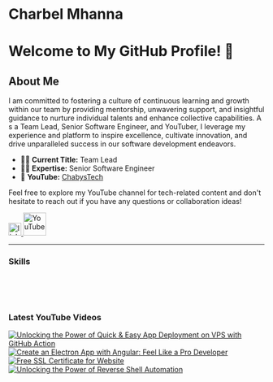 # Charbel Mhanna

# Welcome to My GitHub Profile! 👋

## About Me

I am committed to fostering a culture of continuous learning and growth within our team by providing mentorship, unwavering support, and insightful guidance to nurture individual talents and enhance collective capabilities. A
s a Team Lead, Senior Software Engineer, and YouTuber, I leverage my experience and platform to inspire excellence, cultivate innovation, and drive unparalleled success in our software development endeavors.

- 👨‍💼 **Current Title:** Team Lead
- 👨‍💼 **Expertise:** Senior Software Engineer
- 🎥 **YouTube:** [ChabysTech](https://www.youtube.com/@chabystech)

Feel free to explore my YouTube channel for tech-related content and don't hesitate to reach out if you have any questions or collaboration ideas!


   <p align="left">
      <a href="https://charbelm.com">
         <link rel="stylesheet" href="https://fonts.googleapis.com/css2?family=Material+Symbols+Outlined:opsz,wght,FILL,GRAD@20..48,100..700,0..1,-50..200" />
      <a href="https://www.linkedin.com/in/charbel-mhanna-32559395/">
        <img alt="linkedin" title="Linkedin profile" src="https://www.svgrepo.com/show/449804/linkedin.svg" width="25px">
      <a href="https://www.youtube.com/@chabytech?sub_confirmation=1">
         <img alt="YouTube" title="View My YouTube" src="https://png.pngtree.com/png-vector/20221018/ourmid/pngtree-youtube-social-media-icon-png-image_6315995.png" width="45px"/></a>
   </p>

---

### Skills

<link rel="stylesheet" href="https://fonts.googleapis.com/css2?family=Material+Symbols+Outlined:opsz,wght,FILL,GRAD@20..48,100..700,0..1,-50..200" />

<br />
<br />


#

### Latest YouTube Videos
<!-- BEGIN YOUTUBE-CARDS -->
[![Unlocking the Power of Quick & Easy App Deployment on VPS with GitHub Action](https://i.ytimg.com/vi/V2YYhGn3MGo/hqdefault.jpg?sqp=-oaymwEcCNACELwBSFXyq4qpAw4IARUAAIhCGAFwAcABBg==&rs=AOn4CLDhKtu1JGl2pBNwafOcI7oXMP_lWw)](https://youtu.be/V2YYhGn3MGo?si=CTZarHTsxRUtkEsj)
[![Create an Electron App with Angular: Feel Like a Pro Developer](https://i.ytimg.com/vi/YrXSjosjSQ0/hqdefault.jpg?sqp=-oaymwEcCNACELwBSFXyq4qpAw4IARUAAIhCGAFwAcABBg==&rs=AOn4CLA6KtBxuhtpj_eX8sV0tk9eIzOvoQ)](https://www.youtube.com/watch?v=YrXSjosjSQ0&t=4s)
[![Free SSL Certificate for Website](https://i.ytimg.com/vi/PPY8R8czmq4/hqdefault.jpg?sqp=-oaymwEcCNACELwBSFXyq4qpAw4IARUAAIhCGAFwAcABBg==&rs=AOn4CLAGP0Z-En3S2KmHkMoj87SzGdJrwQ)](https://www.youtube.com/watch?v=PPY8R8czmq4&t=215s&ab_channel=Chaby%27sTech)
[![Unlocking the Power of Reverse Shell Automation](https://i.ytimg.com/vi/-DKctD8_RGc/hqdefault.jpg?sqp=-oaymwEcCNACELwBSFXyq4qpAw4IARUAAIhCGAFwAcABBg==&rs=AOn4CLCWoLITtm1i3QTqF48f7qlYuZP8mg)](https://www.youtube.com/watch?v=-DKctD8_RGc&t=1210s&ab_channel=Chaby%27sTech)

<!-- END YOUTUBE-CARDS -->

<a href="https://www.youtube.com/@chabytech?sub_confirmation=1">
         <link rel="stylesheet" href="https://fonts.googleapis.com/css2?family=Material+Symbols+Outlined:opsz,wght,FILL,GRAD@20..48,100..700,0..1,-50..200" />
</a> 

#

[website]: https://charbelm.com
[youtube]: https://youtube.com/@chabytech
